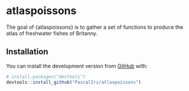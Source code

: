 
<!-- README.md is generated from README.Rmd. Please edit that file -->

# atlaspoissons

<!-- badges: start -->
<!-- badges: end -->

The goal of {atlaspoissons} is to gather a set of functions to produce
the atlas of freshwater fishes of Britanny.

## Installation

You can install the development version from
[GitHub](https://github.com/) with:

``` r
# install.packages("devtools")
devtools::install_github("PascalIrz/atlaspoissons")
```
